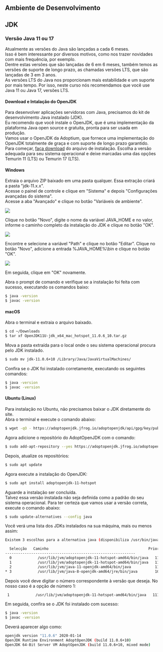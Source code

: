 <h2>Ambiente de Desenvolvimento</h2>

<h2>JDK</h2>

<h3>Versão Java 11 ou 17 </h3>

<p>
Atualmente as versões do Java são lançadas a cada 6 meses. <br> Isso é bem interessante por diversos motivos, como nos trazer novidades com mais frequência, por exemplo. <br> Dentre estas versões que são lançadas de 6 em 6 meses, também temos as versões de suporte de longo prazo, as chamadas versões LTS, que são lançadas de 3 em 3 anos. <br> As versões LTS do Java nos proporcionam mais estabilidade e um suporte por mais tempo. Por isso, neste curso nós recomendamos que você use Java 11 ou Java 17, versões LTS.
</p>

<h4>Download e Intalação do OpenJDK</h4>

<p>
Para desenvolver aplicações servidoras com Java, precisamos do kit de desenvolvimento Java instalado (JDK).  <br> Eu recomendo que você instale o OpenJDK, que é uma implementação da plataforma Java open source e gratuita, pronta para ser usada em produção. <br> Vamos usar o OpenJDK da Adoptium, que fornece uma implementação do OpenJDK totalmente de graça e com suporte de longo prazo garantido. <br> Para começar, <a href="https://adoptium.net/">faça download</a> do arquivo de instalação. Escolha a versão adequada para seu sistema operacional e deixe marcadas uma das opções Temurin 11 (LTS) ou Temurin 17 (LTS).
</p>

<h4>Windows</h4>

<p>
Extraia o arquivo ZIP baixado em uma pasta qualquer. Essa extração criará a pasta "jdk-11.x.x". <br>
Acesse o painel de controle e clique em "Sistema" e depois "Configurações avançadas do sistema". <br> Acesse a aba "Avançado" e clique no botão "Variáveis de ambiente".
</p>


![](../img/sistemas-01.png)

<p> Clique no botão "Novo", digite o nome da variável JAVA_HOME e no valor, informe o caminho completo da instalação do JDK e clique no botão "OK". </p>

![](../img/sistemas-02.png)

<p> Encontre e selecione a variável "Path" e clique no botão "Editar". Clique no botão "Novo", adicione a entrada %JAVA_HOME%\bin e clique no botão "OK". </p>

![](../img/sistemas-03.png)

<p> Em seguida, clique em "OK" novamente.

Abra o prompt de comando e verifique se a instalação foi feita com sucesso, executando os comandos baixo: </p>

```bash
$ java -version
$ javac -version
```

<h4>macOS</h4>

<p> Abra o terminal e extraia o arquivo baixado. </p>

```bash
$ cd ~/Downloads
$ tar xf OpenJDK11U-jdk_x64_mac_hotspot_11.0.6_10.tar.gz
```

<p> Mova a pasta extraída para o local onde o seu sistema operacional procura pelo JDK instalado. </p>

```bash
$ sudo mv jdk-11.0.6+10 /Library/Java/JavaVirtualMachines/
```

<p> Confira se o JDK foi instalado corretamente, executando os seguintes comandos: </p>

```bash
$ java -version
$ javac -version
```

<h4>Ubuntu (Linux)</h4>

<p> Para instalação no Ubuntu, não precisamos baixar o JDK diretamente do site. <br> Abra o terminal e execute o comando abaixo: </p>

```bash
$ wget -qO - https://adoptopenjdk.jfrog.io/adoptopenjdk/api/gpg/key/public | sudo apt-key add -
```

<p> Agora adicione o repositório do AdoptOpenJDK com o comando: </p>

```bash
$ sudo add-apt-repository --yes https://adoptopenjdk.jfrog.io/adoptopenjdk/deb/
```

<p> Depois, atualize os repositórios: </p>

```bash
$ sudo apt update
```

<p> Agora execute a instalação do OpenJDK: </p>

```bash
$ sudo apt install adoptopenjdk-11-hotspot
```

<p> Aguarde a instalação ser concluída. <br> Talvez essa versão instalada não seja definida como a padrão do seu sistema operacional. Para ter certeza que vamos usar a versão correta, execute o comando abaixo: </p>

```bash
$ sudo update-alternatives --config java
```

<p> Você verá uma lista dos JDKs instalados na sua máquina, mais ou menos assim: </p>

```bash
Existem 3 escolhas para a alternativa java (disponibiliza /usr/bin/java).

  Selecção   Caminho                                              Prioridade Estado
------------------------------------------------------------
  0            /usr/lib/jvm/adoptopenjdk-11-hotspot-amd64/bin/java   1111      modo automático
  1            /usr/lib/jvm/adoptopenjdk-11-hotspot-amd64/bin/java   1111      modo manual
  2            /usr/lib/jvm/java-11-openjdk-amd64/bin/java           1111      modo manual
* 3            /usr/lib/jvm/java-8-openjdk-amd64/jre/bin/java        1081      modo manual
```

<p> Depois você deve digitar o número correspondente à versão que deseja. No nosso caso é a opção de número 1: </p>

```bash
 1            /usr/lib/jvm/adoptopenjdk-11-hotspot-amd64/bin/java   1111      modo manual
```

<p> Em seguida, confira se o JDK foi instalado com sucesso: </p>

```bash
$ java -version
$ javac -version
```

<p> Deverá aparecer algo como: </p>

```bash
openjdk version "11.0.6" 2020-01-14
OpenJDK Runtime Environment AdoptOpenJDK (build 11.0.6+10)
OpenJDK 64-Bit Server VM AdoptOpenJDK (build 11.0.6+10, mixed mode)
```
